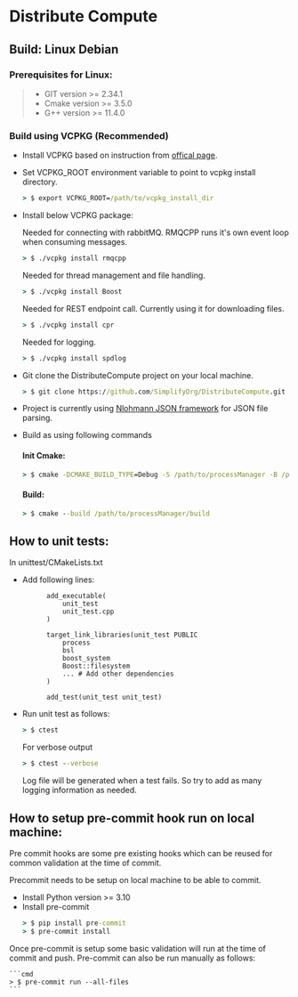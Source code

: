# Distribute Compute

## Build: Linux Debian

### Prerequisites for Linux:
> - GIT version >= 2.34.1
> - Cmake version >= 3.5.0
> - G++ version >= 11.4.0

### Build using VCPKG (Recommended)

- Install VCPKG based on instruction from [offical page](https://github.com/microsoft/vcpkg?tab=readme-ov-file#quick-start-unix).
- Set VCPKG_ROOT environment variable to point to vcpkg install directory.
  ``` cmd
  > $ export VCPKG_ROOT=/path/to/vcpkg_install_dir
  ```
  
- Install below VCPKG package:
  
  Needed for connecting with rabbitMQ. RMQCPP runs it's own event loop when consuming messages.
  ```cmd
  > $ ./vcpkg install rmqcpp
  ```

  Needed for thread management and file handling.
  ``` cmd
  > $ ./vcpkg install Boost
  ```

  Needed for REST endpoint call. Currently using it for downloading files.
  ```cmd
  > $ ./vcpkg install cpr
  ```

  Needed for logging.
  ```cmd
  > $ ./vcpkg install spdlog
  ```

- Git clone the DistributeCompute project on your local machine.
  ``` cmd
  > $ git clone https://github.com/SimplifyOrg/DistributeCompute.git
  ```

- Project is currently using [Nlohmann JSON framework](https://github.com/nlohmann/json) for JSON file parsing.
- Build as using following commands
  
  #### Init Cmake:

  ```cmd
  > $ cmake -DCMAKE_BUILD_TYPE=Debug -S /path/to/processManager -B /path/to/processManager/build
  ```
  
  #### Build:

  ```cmd
  > $ cmake --build /path/to/processManager/build
  ```
  
## How to unit tests:

In unittest/CMakeLists.txt
- Add following lines:

            add_executable(
                unit_test
                unit_test.cpp
            )

            target_link_libraries(unit_test PUBLIC
                process
                bsl
                boost_system
                Boost::filesystem
                ... # Add other dependencies
            )

            add_test(unit_test unit_test)

- Run unit test as follows:

    ```cmd
    > $ ctest
    ```

    For verbose output
    ```cmd
    > $ ctest --verbose
    ```

    Log file will be generated when a test fails. So try to add as many logging information as needed.

## How to setup pre-commit hook run on local machine:

Pre commit hooks are some pre existing hooks which can be reused for common validation at the time of commit.

Precommit needs to be setup on local machine to be able to commit.

- Install Python version >= 3.10
- Install pre-commit
    ```cmd
    > $ pip install pre-commit
    > $ pre-commit install
    ```

Once pre-commit is setup some basic validation will run at the time of commit and push.
Pre-commit can also be run manually as follows:

    ```cmd
    > $ pre-commit run --all-files
    ```
